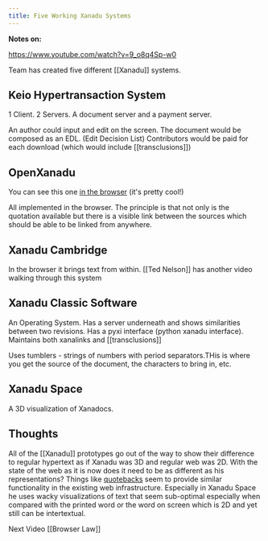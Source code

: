 ```yaml
---
title: Five Working Xanadu Systems
---
```


**Notes on:** 

https://www.youtube.com/watch?v=9_o8q4Sp-w0

Team has created five different [[Xanadu]] systems.

## Keio Hypertransaction System
1 Client. 2 Servers. A document server and a payment server. 

An author could input and edit on the screen. The document would be composed as an EDL. (Edit Decision List) Contributors would be paid for each download (which would include [[transclusions]])

## OpenXanadu

You can see this one [in the browser](http://xanadu.com/xanademos/MoeJusteOrigins.html) (it's pretty cool!)

All implemented in the browser. The principle is that not only is the quotation available but there is a visible link between the sources which should be able to be linked from anywhere. 

## Xanadu Cambridge
In the browser it brings text from within. [[Ted Nelson]] has another video walking through this system

## Xanadu Classic Software
An Operating System. Has a server underneath and shows similarities between two revisions. Has a pyxi interface (python xanadu interface). Maintains both xanalinks and [[transclusions]]

Uses tumblers - strings of numbers with period separators.THis is where you get the source of the document, the characters to bring in, etc.

## Xanadu Space

A 3D visualization of Xanadocs. 

## Thoughts
All of the [[Xanadu]] prototypes go out of the way to show their difference to regular hypertext as if Xanadu was 3D and regular web was 2D. With the state of the web as it is now does it need to be as different as his representations? Things like [quotebacks](https://quotebacks.net/welcome.html) seem to provide similar functionality in the existing web infrastructure. Especially in Xanadu Space he uses wacky visualizations of text that seem sub-optimal especially when compared with the printed word or the word on screen which is 2D and yet still can be intertextual. 

Next Video [[Browser Law]]
